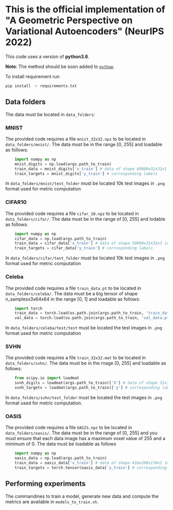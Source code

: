 # This is the official implementation of "A Geometric Perspective on Variational Autoencoders" (NeurIPS 2022)

This code uses a version of **python3.6**. 

**Note**: The method should be soon added to [`pythae`](https://github.com/clementchadebec/benchmark_VAE).

To install requirement run

```bash 
pip install -r requirements.txt
```

## Data folders

The data must be located in `data_folders`:

### MNIST
The provided code requires a file `mnist_32x32.npz` to be located in `data_folders/mnist/`.
The data must be in the range [0, 255] and loadable as follows:
```python
    import numpy as np
    mnist_digits = np.load(args.path_to_train)
    train_data = mnist_digits['x_train'] # data of shape 60000x32x32x1 in [0-255]
    train_targets = mnist_digits['y_train'] # corresponding labels
```

In `data_folders/mnist/test_folder` must be located 10k test images in `.png` format used for metric
computation

### CIFAR10
The provided code requires a file `cifar_10.npz` to be located in `data_folders/cifar/`.
The data must be in the range of [0, 255] and lodable as follows:
```python
    import numpy as np
    cifar_data = np.load(args.path_to_train)
    train_data = cifar_data['x_train'] # data of shape 50000x32x32x3 in [0-255]
    train_targets = cifar_data['y_train'] # corresponding labels
```

In `data_folders/cifar/test_folder` must be located 10k test images in `.png` format used for metric
computation

### Celeba
The provided code requires a file `train_data.pt` to be located in `data_folders/celeba/`. The data 
must be a big tensor of shape n_samplesx3x64x64 in the range [0, 1] and loadable as follows:

```python
    import torch
    train_data = torch.load(os.path.join(args.path_to_train, 'train_data.pt')) # data of shape 162770x64x64x3 in the range of [0-1]
    val_data = torch.load(os.path.join(args.path_to_train, 'val_data.pt')) # data of shape 19867x64x64x3 in the range of [0-1]
```

In `data_folders/celeba/test/test` must be located the test images in `.png` format used for metric
computation

### SVHN

The provided code requires a file `train_32x32.mat` to be located in `data_folders/svhn/`.
The data must be in the rnage [0, 255] and loadable as follows:

```python
    from scipy.io import loadmat
    svnh_digits = loadmat(args.path_to_train)['X'] # data of shape 32x32x3x73257 in the range of [0-255]
    svnh_targets = loadmat(args.path_to_train)['y'] # corresponding labels
```

In `data_folders/svhn/test_folder` must be located the test images in `.png` format used for metric
computation.


### OASIS
The provided code requires a file `OASIS.npz` to be located in `data_folders/oasis/`. The data must be in the range of [0, 255] and you must ensure that each data image has a maximum voxel value of 255 and a minimum of 0. The data must be loadable as follows

```python
    import numpy as np
    oasis_data = np.load(args.path_to_train)
    train_data = oasis_data['x_train'] # data of shape 416x208x176x1 in the range of [0-255]
    train_targets = torch.tensor(oasis_data['y_train'] # corresponding targets
```

## Performing experiments

The commandines to train a model, generate new data and compute the metrics are available in 
`models_to_train.sh`.

